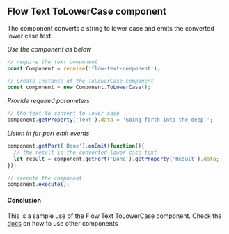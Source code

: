 ## Flow Text ToLowerCase component
The component converts a string to lower case and emits the converted lower case text.

*Use the component as below*

```javascript
// require the text component
const Component = require('flow-text-component');

// create instance of the ToLowerCase component
const component = new Component.ToLowerCase();
```

*Provide required parameters*

```javascript
// the text to convert to lower case
component.getProperty('Text').data = 'Going forth into the deep.';
```

*Listen in for port emit events*
```javascript
component.getPort('Done').onEmit(function(){
  // the result is the converted lower case text
  let result = component.getPort('Done').getProperty('Result').data;
});

// execute the component
component.execute();
```

#### Conclusion

This is a sample use of the Flow Text ToLowerCase component. Check the [docs](./../docs/) on how to use other components